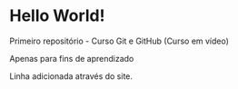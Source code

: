 # Hello World!
 Primeiro repositório - Curso Git e GitHub (Curso em vídeo)
 
 Apenas para fins de aprendizado
 
 Linha adicionada através do site.
